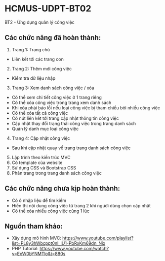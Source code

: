 # HCMUS-UDPT-BT02
BT2 - Ứng dụng quản lý công việc
## Các chức năng đã hoàn thành:
1. Trang 1: Trang chủ
* Liên kết tới các trang con
2. Trang 2: Thêm mới công việc
* Kiểm tra dữ liệu nhập
3. Trang 3: Xem danh sách công việc / xóa
* Có thể xem chi tiết công việc ở 1 trang riêng
* Có thể xóa công việc trong trang xem danh sách
* Khi xóa phải báo lỗi nếu loại công việc bị tham chiếu bời nhiều công việc
* Có thể xóa tất cả công việc
* Có nút liên kết tới trang cập nhật thông tin công việc
* Cập nhật thay đổi trạng thái công việc trong trang danh sách
* Quản lý danh mục loại công việc
4. Trang 4: Cập nhật công việc
* Sau khi cập nhật quay về trang trang danh sách công việc
5. Lập trình theo kiến trúc MVC
6. Có template của website
7. Sử dụng CSS và Bootstrap CSS
8. Phân trang trong trang danh sách công việc

## Các chức năng chưa kịp hoàn thành:
* Có ô nhập liệu để tìm kiếm
* Hiển thị nội dung công việc từ trang 2 khi người dùng chọn cập nhật
* Có thể xóa nhiều công việc cùng 1 lúc

## Nguồn tham khảo:
* Xây dựng mô hình MVC: https://www.youtube.com/playlist?list=PL8y3hWbcppt0nl_IU1-PbRxKm69dn_Nix
* PHP Tutorial: https://www.youtube.com/watch?v=ExW0bYNMTlo&t=880s
